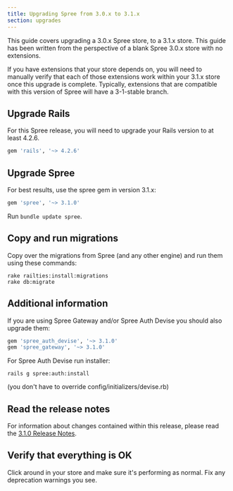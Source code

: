 ```yaml
---
title: Upgrading Spree from 3.0.x to 3.1.x
section: upgrades
---
```


This guide covers upgrading a 3.0.x Spree store, to a 3.1.x store. This
guide has been written from the perspective of a blank Spree 3.0.x store with
no extensions.

If you have extensions that your store depends on, you will need to manually
verify that each of those extensions work within your 3.1.x store once this
upgrade is complete. Typically, extensions that are compatible with this
version of Spree will have a 3-1-stable branch.

## Upgrade Rails

For this Spree release, you will need to upgrade your Rails version to at least 4.2.6.

```ruby
gem 'rails', '~> 4.2.6'
```

## Upgrade Spree

For best results, use the spree gem in version 3.1.x:

```ruby
gem 'spree', '~> 3.1.0'
```

Run `bundle update spree`.

## Copy and run migrations

Copy over the migrations from Spree (and any other engine) and run them using
these commands:

    rake railties:install:migrations
    rake db:migrate

## Additional information

If you are using Spree Gateway and/or Spree Auth Devise you should also upgrade them:

```ruby
gem 'spree_auth_devise', '~> 3.1.0'
gem 'spree_gateway', '~> 3.1.0'
```

For Spree Auth Devise run installer:

    rails g spree:auth:install

(you don't have to override config/initializers/devise.rb)


## Read the release notes

For information about changes contained within this release, please read the [3.1.0 Release Notes](http://guides.spreecommerce.com/release_notes/spree_3_1_0.html).

## Verify that everything is OK

Click around in your store and make sure it's performing as normal. Fix any deprecation warnings you see.
